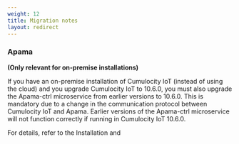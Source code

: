 ```yaml
---
weight: 12
title: Migration notes
layout: redirect
---
```


### Apama

**(Only relevant for on-premise installations)**

If you have an on-premise installation of Cumulocity IoT (instead of using the cloud) and you upgrade Cumulocity IoT to 10.6.0, you must also upgrade the Apama-ctrl microservice from earlier versions to 10.6.0. This is mandatory due to a change in the communication protocol between Cumulocity IoT and Apama. Earlier versions of the Apama-ctrl microservice will not function correctly if running in Cumulocity IoT 10.6.0.

For details, refer to the Installation and 